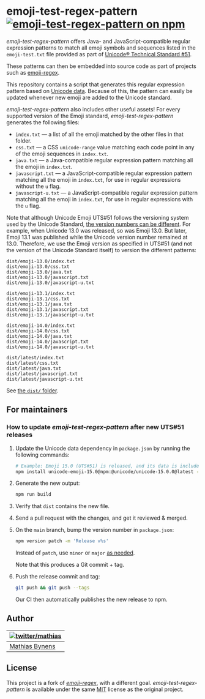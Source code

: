 # emoji-test-regex-pattern [![emoji-test-regex-pattern on npm](https://img.shields.io/npm/v/emoji-test-regex-pattern)](https://www.npmjs.com/package/emoji-test-regex-pattern)

_emoji-test-regex-pattern_ offers Java- and JavaScript-compatible regular expression patterns to match all emoji symbols and sequences listed in the `emoji-test.txt` file provided as part of [Unicode® Technical Standard #51](https://www.unicode.org/reports/tr51/).

These patterns can then be embedded into source code as part of projects such as [emoji-regex](https://github.com/mathiasbynens/emoji-regex).

This repository contains a script that generates this regular expression pattern based on [Unicode data](https://github.com/node-unicode/node-unicode-data). Because of this, the pattern can easily be updated whenever new emoji are added to the Unicode standard.

_emoji-test-regex-pattern_ also includes other useful assets! For every supported version of the Emoji standard, _emoji-test-regex-pattern_ generates the following files:

- `index.txt` — a list of all the emoji matched by the other files in that folder.
- `css.txt` — a CSS `unicode-range` value matching each code point in any of the emoji sequences in `index.txt`.
- `java.txt` — a Java-compatible regular expression pattern matching all the emoji in `index.txt`.
- `javascript.txt` — a JavaScript-compatible regular expression pattern matching all the emoji in `index.txt`, for use in regular expressions without the `u` flag.
- `javascript-u.txt` — a JavaScript-compatible regular expression pattern matching all the emoji in `index.txt`, for use in regular expressions with the `u` flag.

Note that although Unicode Emoji UTS#51 follows the versioning system used by the Unicode Standard, [the version numbers can be different](https://www.unicode.org/reports/tr51/#EmojiVersions). For example, when Unicode 13.0 was released, so was Emoji 13.0. But later, Emoji 13.1 was published while the Unicode version number remained at 13.0. Therefore, we use the Emoji version as specified in UTS#51 (and not the version of the Unicode Standard itself) to version the different patterns:

```
dist/emoji-13.0/index.txt
dist/emoji-13.0/css.txt
dist/emoji-13.0/java.txt
dist/emoji-13.0/javascript.txt
dist/emoji-13.0/javascript-u.txt

dist/emoji-13.1/index.txt
dist/emoji-13.1/css.txt
dist/emoji-13.1/java.txt
dist/emoji-13.1/javascript.txt
dist/emoji-13.1/javascript-u.txt

dist/emoji-14.0/index.txt
dist/emoji-14.0/css.txt
dist/emoji-14.0/java.txt
dist/emoji-14.0/javascript.txt
dist/emoji-14.0/javascript-u.txt

dist/latest/index.txt
dist/latest/css.txt
dist/latest/java.txt
dist/latest/javascript.txt
dist/latest/javascript-u.txt
```

See [the `dist/` folder](https://github.com/mathiasbynens/emoji-test-regex-pattern/tree/main/dist).

## For maintainers

### How to update _emoji-test-regex-pattern_ after new UTS#51 releases

1. Update the Unicode data dependency in `package.json` by running the following commands:

    ```sh
    # Example: Emoji 15.0 (UTS#51) is released, and its data is included in the @unicode/unicode-15.0.0 package.
    npm install unicode-emoji-15.0@npm:@unicode/unicode-15.0.0@latest --save-dev
    ````

1. Generate the new output:

    ```sh
    npm run build
    ```

1. Verify that `dist` contains the new file.

1. Send a pull request with the changes, and get it reviewed & merged.

1. On the `main` branch, bump the version number in `package.json`:

    ```sh
    npm version patch -m 'Release v%s'
    ```

    Instead of `patch`, use `minor` or `major` [as needed](https://semver.org/).

    Note that this produces a Git commit + tag.

1. Push the release commit and tag:

    ```sh
    git push && git push --tags
    ```

    Our CI then automatically publishes the new release to npm.

## Author

| [![twitter/mathias](https://gravatar.com/avatar/24e08a9ea84deb17ae121074d0f17125?s=70)](https://twitter.com/mathias "Follow @mathias on Twitter") |
|---|
| [Mathias Bynens](https://mathiasbynens.be/) |

## License

This project is a fork of [_emoji-regex_](https://github.com/mathiasbynens/emoji-regex), with a different goal. _emoji-test-regex-pattern_ is available under the same [MIT](https://mths.be/mit) license as the original project.
